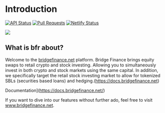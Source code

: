 ﻿---
description: 'Our Mission: Unifying Stock and Crypto Markets trading'
---

# Introduction

[![API Status](https://badgen.net/uptime-robot/status/m78444379-1bdbacd4cd81bf46c13bdb1f?label=API)](https://docs.bridgefinance.net/api/docs/api) [![Pull Requests]()](https://github.com/bridgefinance-net/bridgefinance/pulls) [![Netlify Status](https://api.netlify.com/api/v1/badges/4be89751-9655-472f-9bfe-c8e57b9528b2/deploy-status)](https://coinhub.bridgefinance.net)

![](.gitbook/assets/1809026_bfr_assets-57.png)

## What is bfr about?

Welcome to the [bridgefinance.net](https://bridgefinance.net/) platform. Bridge Finance brings equity swaps to retail crypto and stock investing. Allowing you to simultaneously invest in both crypto and stock markets using the same capital. In addition, we specifically target the retail stock investing market to allow for tokenized SBLs (securities based loans) and hedging.(https://docs.bridgefinance.net)

 Documentation](https://docs.bridgefinance.net/)

If you want to dive into our features without further ado, feel free to visit www.bridgefinance.net.